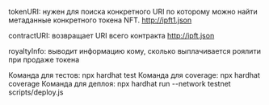 tokenURI: нужен для поиска конкретного URI по которому можно найти метаданные конкретного токена NFT. http://ipft1.json

contractURI: возвращает URI всего контракта http://ipft.json

royaltyInfo: выводит информацию кому, сколько выплачивается роялити при продаже токена

Команда для тестов: npx hardhat test
Команда для coverage: npx hardhat coverage
Команда для деплоя: npx hardhat run --network testnet scripts/deploy.js
